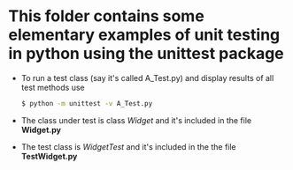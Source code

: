 # This folder contains some elementary examples of unit testing in python using the unittest package

* To run a test class (say it's called A_Test.py) and display results of all test methods use  
	```bash
	$ python -m unittest -v A_Test.py
	```

* The class under test is class *Widget* and it's included in the file  **Widget.py**
* The test class is *WidgetTest* and it's included in the the file **TestWidget.py**